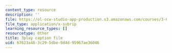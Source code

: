 ```yaml
---
content_type: resource
description: ''
file: https://ol-ocw-studio-app-production.s3.amazonaws.com/courses/3-091sc-introduction-to-solid-state-chemistry-fall-2010/67623a463c295dbe9d4d95967ae36046_wyoFOdR64U8.vtt
file_type: application/x-subrip
learning_resource_types: []
resourcetype: Other
title: 3play caption file
uid: 67623a46-3c29-5dbe-9d4d-95967ae36046
---
```

